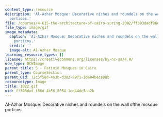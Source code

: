 ```yaml
---
content_type: resource
description: 'Al-Azhar Mosque: Decorative niches and roundels on the wall ofthe mosque
  porticos.'
file: /courses/4-615-the-architecture-of-cairo-spring-2002/ff393dadf86d4b5680541cd44dc5aa2b_1022.gif
file_type: image/gif
image_metadata:
  caption: 'Al-Azhar Mosque: Decorative niches and roundels on the wall ofthe mosque
    porticos.'
  credit: ''
  image-alt: Al-Azhar Mosque
learning_resource_types: []
license: https://creativecommons.org/licenses/by-nc-sa/4.0/
ocw_type: OCWImage
parent_title: 5 - Fatimid Mosques in Cairo
parent_type: CourseSection
parent_uid: 72c5f5ed-463b-d382-8971-1de94bece98b
resourcetype: Image
title: 1022.gif
uid: ff393dad-f86d-4b56-8054-1cd44dc5aa2b
---
```

Al-Azhar Mosque: Decorative niches and roundels on the wall ofthe mosque porticos.